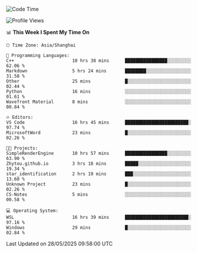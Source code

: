 <!--START_SECTION:waka-->
![Code Time](http://img.shields.io/badge/Code%20Time-2%2C923%20hrs%2033%20mins-blue)

![Profile Views](http://img.shields.io/badge/Profile%20Views-0-blue)

📊 **This Week I Spent My Time On** 

```text
🕑︎ Time Zone: Asia/Shanghai

💬 Programming Languages: 
C++                      10 hrs 38 mins      ████████████████░░░░░░░░░   62.06 % 
Markdown                 5 hrs 24 mins       ████████░░░░░░░░░░░░░░░░░   31.58 % 
Other                    25 mins             █░░░░░░░░░░░░░░░░░░░░░░░░   02.44 % 
Python                   16 mins             ░░░░░░░░░░░░░░░░░░░░░░░░░   01.61 % 
Wavefront Material       8 mins              ░░░░░░░░░░░░░░░░░░░░░░░░░   00.84 % 

🔥 Editors: 
VS Code                  16 hrs 45 mins      ████████████████████████░   97.74 % 
MicrosoftWord            23 mins             █░░░░░░░░░░░░░░░░░░░░░░░░   02.26 % 

🐱‍💻 Projects: 
SimpleRenderEngine       10 hrs 57 mins      ████████████████░░░░░░░░░   63.90 % 
Zhytou.github.io         3 hrs 18 mins       █████░░░░░░░░░░░░░░░░░░░░   19.34 % 
star_identification      2 hrs 19 mins       ███░░░░░░░░░░░░░░░░░░░░░░   13.60 % 
Unknown Project          23 mins             █░░░░░░░░░░░░░░░░░░░░░░░░   02.26 % 
CS-Notes                 5 mins              ░░░░░░░░░░░░░░░░░░░░░░░░░   00.58 % 

💻 Operating System: 
WSL                      16 hrs 39 mins      ████████████████████████░   97.16 % 
Windows                  29 mins             █░░░░░░░░░░░░░░░░░░░░░░░░   02.84 % 
```


 Last Updated on 28/05/2025 09:58:00 UTC
<!--END_SECTION:waka-->